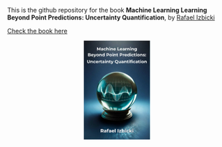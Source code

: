 This is the github repository for the book **Machine Learning Learning Beyond Point Predictions: Uncertainty Quantification**, by [Rafael Izbicki](https://rafaelizbicki.com)  

[Check the book here](https://rafaelizbicki.com/uq4ml)

<p align="center">
  <a href="https://rafaelizbicki.com/uq4ml">
    <img src="cover.jpg" alt="Cover" width="30%">
  </a>
</p>
